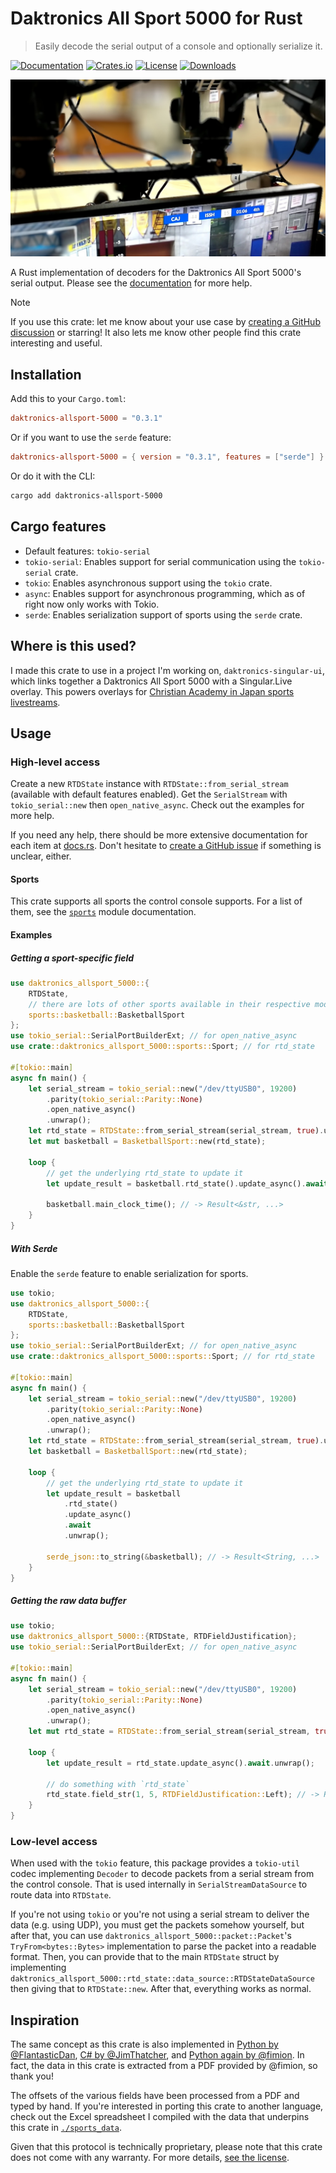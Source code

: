 # Daktronics All Sport 5000 for Rust

> Easily decode the serial output of a console and optionally serialize it.

[![Documentation](https://docs.rs/daktronics-allsport-5000/badge.svg)](https://docs.rs/daktronics-allsport-5000)
[![Crates.io](https://img.shields.io/crates/v/daktronics-allsport-5000.svg)](https://crates.io/crates/daktronics-allsport-5000)
[![License](https://img.shields.io/crates/l/daktronics-allsport-5000.svg)](https://github.com/daktronics-allsport-5000-rs/iced/blob/master/LICENSE)
[![Downloads](https://img.shields.io/crates/d/daktronics-allsport-5000.svg)](https://crates.io/crates/daktronics-allsport-5000)

![](./assets/in-action.jpg)

A Rust implementation of decoders for the Daktronics All Sport 5000's serial
output. Please see the [documentation](https://docs.rs/daktronics-allsport-5000)
for more help.

> [!NOTE]
>
> If you use this crate: let me know about your use case by
> [creating a GitHub discussion](https://github.com/zabackary/daktronics-allsport-5000-rs/discussions)
> or starring! It also lets me know other people find this crate interesting and
> useful.

## Installation

Add this to your `Cargo.toml`:

```toml
daktronics-allsport-5000 = "0.3.1"
```

Or if you want to use the `serde` feature:

```toml
daktronics-allsport-5000 = { version = "0.3.1", features = ["serde"] }
```

Or do it with the CLI:

```sh
cargo add daktronics-allsport-5000
```

## Cargo features

- Default features: `tokio-serial`
- `tokio-serial`: Enables support for serial communication using the
  `tokio-serial` crate.
- `tokio`: Enables asynchronous support using the `tokio` crate.
- `async`: Enables support for asynchronous programming, which as of right now
  only works with Tokio.
- `serde`: Enables serialization support of sports using the `serde` crate.

## Where is this used?

I made this crate to use in a project I'm working on, `daktronics-singular-ui`,
which links together a Daktronics All Sport 5000 with a Singular.Live overlay.
This powers overlays for
[Christian Academy in Japan sports livestreams](https://caj.ac.jp/live).

## Usage

### High-level access

Create a new `RTDState` instance with `RTDState::from_serial_stream` (available
with default features enabled). Get the `SerialStream` with `tokio_serial::new`
then `open_native_async`. Check out the examples for more help.

If you need any help, there should be more extensive documentation for each item
at [docs.rs](https://docs.rs/daktronics-allsport-5000). Don't hesitate to
[create a GitHub issue](https://github.com/zabackary/daktronics-allsport-5000-rs/issues)
if something is unclear, either.

#### Sports

This crate supports all sports the control console supports. For a list of them,
see the
[`sports`](https://docs.rs/daktronics-allsport-5000/latest/daktronics_allsport_5000/sports/index.html)
module documentation.

#### Examples

##### Getting a sport-specific field

```rust
use daktronics_allsport_5000::{
    RTDState,
    // there are lots of other sports available in their respective modules
    sports::basketball::BasketballSport
};
use tokio_serial::SerialPortBuilderExt; // for open_native_async
use crate::daktronics_allsport_5000::sports::Sport; // for rtd_state

#[tokio::main]
async fn main() {
    let serial_stream = tokio_serial::new("/dev/ttyUSB0", 19200)
        .parity(tokio_serial::Parity::None)
        .open_native_async()
        .unwrap();
    let rtd_state = RTDState::from_serial_stream(serial_stream, true).unwrap();
    let mut basketball = BasketballSport::new(rtd_state);

    loop {
        // get the underlying rtd_state to update it
        let update_result = basketball.rtd_state().update_async().await.unwrap();

        basketball.main_clock_time(); // -> Result<&str, ...>
    }
}
```

##### With Serde

Enable the `serde` feature to enable serialization for sports.

```rust
use tokio;
use daktronics_allsport_5000::{
    RTDState,
    sports::basketball::BasketballSport
};
use tokio_serial::SerialPortBuilderExt; // for open_native_async
use crate::daktronics_allsport_5000::sports::Sport; // for rtd_state

#[tokio::main]
async fn main() {
    let serial_stream = tokio_serial::new("/dev/ttyUSB0", 19200)
        .parity(tokio_serial::Parity::None)
        .open_native_async()
        .unwrap();
    let rtd_state = RTDState::from_serial_stream(serial_stream, true).unwrap();
    let basketball = BasketballSport::new(rtd_state);

    loop {
        // get the underlying rtd_state to update it
        let update_result = basketball
            .rtd_state()
            .update_async()
            .await
            .unwrap();

        serde_json::to_string(&basketball); // -> Result<String, ...>
    }
}
```

##### Getting the raw data buffer

```rust
use tokio;
use daktronics_allsport_5000::{RTDState, RTDFieldJustification};
use tokio_serial::SerialPortBuilderExt; // for open_native_async

#[tokio::main]
async fn main() {
    let serial_stream = tokio_serial::new("/dev/ttyUSB0", 19200)
        .parity(tokio_serial::Parity::None)
        .open_native_async()
        .unwrap();
    let mut rtd_state = RTDState::from_serial_stream(serial_stream, true).unwrap();

    loop {
        let update_result = rtd_state.update_async().await.unwrap();

        // do something with `rtd_state`
        rtd_state.field_str(1, 5, RTDFieldJustification::Left); // -> Result<&str, ...>
    }
}
```

### Low-level access

When used with the `tokio` feature, this package provides a `tokio-util` codec
implementing `Decoder` to decode packets from a serial stream from the control
console. That is used internally in `SerialStreamDataSource` to route data into
`RTDState`.

If you're not using `tokio` or you're not using a serial stream to deliver the
data (e.g. using UDP), you must get the packets somehow yourself, but after
that, you can use `daktronics_allsport_5000::packet::Packet`'s
`TryFrom<bytes::Bytes>` implementation to parse the packet into a readable
format. Then, you can provide that to the main `RTDState` struct by implementing
`daktronics_allsport_5000::rtd_state::data_source::RTDStateDataSource` then
giving that to `RTDState::new`. After that, everything works as normal.

## Inspiration

The same concept as this crate is also implemented in
[Python by @FlantasticDan](https://github.com/FlantasticDan/scorebox-consoles),
[C# by @JimThatcher](https://github.com/JimThatcher/sport-streamer), and
[Python again by @fimion](https://github.com/fimion/pydak). In fact, the data in
this crate is extracted from a PDF provided by @fimion, so thank you!

The offsets of the various fields have been processed from a PDF and typed by
hand. If you're interested in porting this crate to another language, check out
the Excel spreadsheet I compiled with the data that underpins this crate in
[`./sports_data`](./sports_data/).

Given that this protocol is technically proprietary, please note that this crate
does not come with any warranty. For more details,
[see the license](./LICENSE.md).
